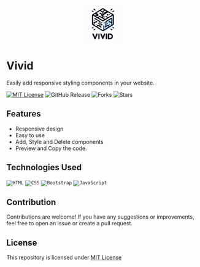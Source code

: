 <p align="center">
  <img src="logo.jpg" height="100" width="100">
</p>

# Vivid
Easily add responsive styling components in your website.

[![MIT License](https://img.shields.io/badge/License-MIT-green.svg)](https://github.com/Harshit2012/Vivid?tab=MIT-1-ov-file#readme)
![GitHub Release](https://img.shields.io/github/v/release/harshit2012/Vivid)
![Forks](https://img.shields.io/github/forks/harshit2012/Vivid)
![Stars](https://img.shields.io/github/stars/harshit2012/Vivid)

## Features
- Responsive design
- Easy to use
- Add, Style and Delete components
- Preview and Copy the code.

## Technologies Used
<code><img width="50" src="https://user-images.githubusercontent.com/25181517/192158954-f88b5814-d510-4564-b285-dff7d6400dad.png" alt="HTML" title="HTML"/></code>
<code><img width="50" src="https://user-images.githubusercontent.com/25181517/183898674-75a4a1b1-f960-4ea9-abcb-637170a00a75.png" alt="CSS" title="CSS"/></code>
<code><img width="50" src="https://user-images.githubusercontent.com/25181517/183898054-b3d693d4-dafb-4808-a509-bab54cf5de34.png" alt="Bootstrap" title="Bootstrap"/></code>
<code><img width="50" src="https://user-images.githubusercontent.com/25181517/117447155-6a868a00-af3d-11eb-9cfe-245df15c9f3f.png" alt="JavaScript" title="JavaScript"/></code>

## Contribution
Contributions are welcome! If you have any suggestions or improvements, feel free to open an issue or create a pull request.

## License
This repository is licensed under [MIT License](https://github.com/Harshit2012/vivid#MIT-1-ov-file)
